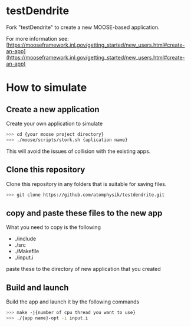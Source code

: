 testDendrite
=====

Fork "testDendrite" to create a new MOOSE-based application.

For more information see: [https://mooseframework.inl.gov/getting_started/new_users.html#create-an-app](https://mooseframework.inl.gov/getting_started/new_users.html#create-an-app)

# How to simulate

## Create a new application

Create your own application to simulate
```bash
>>> cd {your moose project directory}
>>> ./moose/scripts/stork.sh {aplication name}
```
This will avoid the issues of collision with the existing apps.

## Clone this repository

Clone this repository in any folders that is suitable for saving files.

```bash
>>> git clone https://github.com/atomphysik/testdendrite.git
```

## copy and paste these files to the new app

What you need to copy is the following
- ./include
-  ./src
- ./Makefile
- ./input.i

paste these to the directory of new application that you created

## Build and launch

Build the app and launch it by the following commands

```bash
>>> make -j{number of cpu thread you want to use}
>>> ./{app name}-opt -i input.i
```
